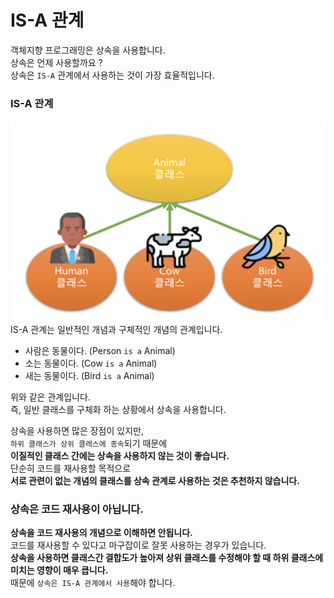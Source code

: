 # IS-A 관계
객체지향 프로그래밍은 상속을 사용합니다.  
상속은 언제 사용할까요 ?  
상속은 `IS-A` 관계에서 사용하는 것이 가장 효율적입니다.

### IS-A 관계
![](../img/is-a.png)
IS-A 관계는 일반적인 개념과 구체적인 개념의 관계입니다.  
* 사람은 동물이다. (Person `is a` Animal)
* 소는 동물이다. (Cow `is a` Animal)
* 새는 동물이다. (Bird `is a` Animal)  

위와 같은 관계입니다.  
즉, 일반 클래스를 구체화 하는 상황에서 상속을 사용합니다.

상속을 사용하면 많은 장점이 있지만,   
`하위 클래스가 상위 클래스에 종속`되기 때문에   
**이질적인 클래스 간에는 상속을 사용하지 않는 것이 좋습니다.**   
단순히 코드를 재사용할 목적으로   
**서로 관련이 없는 개념의 클래스를 상속 관계로 사용하는 것은 추천하지 않습니다.**

### 상속은 코드 재사용이 아닙니다.
**상속을 코드 재사용의 개념으로 이해하면 안됩니다.**  
코드를 재사용할 수 있다고 마구잡이로 잘못 사용하는 경우가 있습니다.  
**상속을 사용하면 클래스간 결합도가 높아져 상위 클래스를 수정해야 할 때 하위 클래스에 미치는 영향이 매우 큽니다.**  
때문에 `상속은 IS-A 관계에서 사용`해야 합니다.
